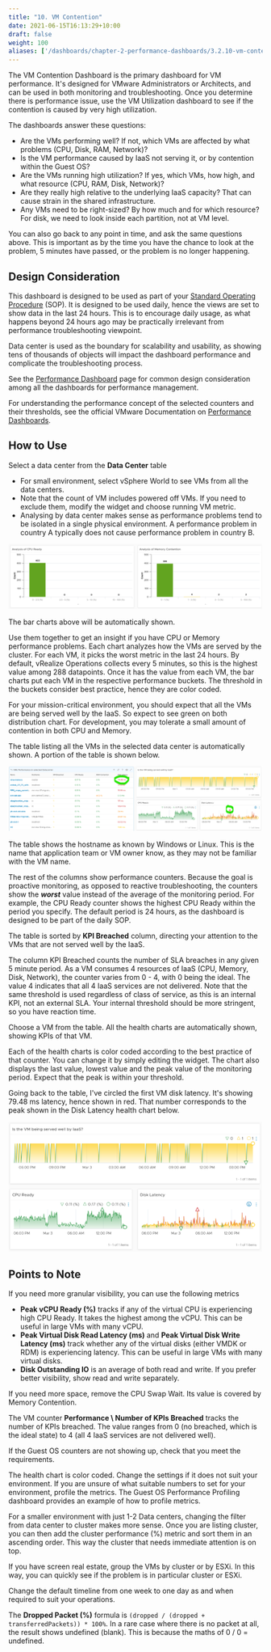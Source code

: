 ```yaml
---
title: "10. VM Contention"
date: 2021-06-15T16:13:29+10:00
draft: false
weight: 100
aliases: ['/dashboards/chapter-2-performance-dashboards/3.2.10-vm-contention']
---
```


The VM Contention Dashboard is the primary dashboard for VM performance. It's designed for VMware Administrators or Architects, and can be used in both monitoring and troubleshooting. Once you determine there is performance issue, use the VM Utilization dashboard to see if the contention is caused by very high utilization.

The dashboards answer these questions:

- Are the VMs performing well? If not, which VMs are affected by what problems (CPU, Disk, RAM, Network)?
- Is the VM performance caused by IaaS not serving it, or by contention within the Guest OS?
- Are the VMs running high utilization? If yes, which VMs, how high, and what resource (CPU, RAM, Disk, Network)?
- Are they really high relative to the underlying IaaS capacity? That can cause strain in the shared infrastructure.
- Any VMs need to be right-sized? By how much and for which resource? For disk, we need to look inside each partition, not at VM level.

You can also go back to any point in time, and ask the same questions above. This is important as by the time you have the chance to look at the problem, 5 minutes have passed, or the problem is no longer happening.

## Design Consideration

This dashboard is designed to be used as part of your [Standard Operating Procedure](https://en.wikipedia.org/wiki/Standard_operating_procedure) (SOP). It is designed to be used daily, hence the views are set to show data in the last 24 hours. This is to encourage daily usage, as what happens beyond 24 hours ago may be practically irrelevant from performance troubleshooting viewpoint.

Data center is used as the boundary for scalability and usability, as showing tens of thousands of objects will impact the dashboard performance and complicate the troubleshooting process.

See the [Performance Dashboard](/dashboards/chapter-2-performance-dashboards/) page for common design consideration among all the dashboards for performance management.

For understanding the performance concept of the selected counters and their thresholds, see the official VMware Documentation on [Performance Dashboards](https://docs.vmware.com/en/vRealize-Operations-Manager/8.4/com.vmware.vcom.core.doc/GUID-0EF0D56B-D1C3-45B1-BF6C-CE7ADC3EC811.html#GUID-0EF0D56B-D1C3-45B1-BF6C-CE7ADC3EC811).

## How to Use

Select a data center from the **Data Center** table

- For small environment, select vSphere World to see VMs from all the data centers.
- Note that the count of VM includes powered off VMs. If you need to exclude them, modify the widget and choose running VM metric.
- Analysing by data center makes sense as performance problems tend to be isolated in a single physical environment. A performance problem in country A typically does not cause performance problem in country B.

![VM contention at the DC level](3.2.10-fig-1.png)

The bar charts above will be automatically shown.

Use them together to get an insight if you have CPU or Memory performance problems. Each chart analyzes how the VMs are served by the cluster. For each VM, it picks the worst metric in the last 24 hours. By default, vRealize Operations collects every 5 minutes, so this is the highest value among 288 datapoints. Once it has the value from each VM, the bar charts put each VM in the respective performance buckets. The threshold in the buckets consider best practice, hence they are color coded.

For your mission-critical environment, you should expect that all the VMs are being served well by the IaaS. So expect to see green on both distribution chart. For development, you may tolerate a small amount of contention in both CPU and Memory.

The table listing all the VMs in the selected data center is automatically shown. A portion of the table is shown below.

![VM table list in the DC](3.2.10-fig-2.png)

The table shows the hostname as known by Windows or Linux. This is the name that application team or VM owner know, as they may not be familiar with the VM name.

The rest of the columns show performance counters. Because the goal is proactive monitoring, as opposed to reactive troubleshooting, the counters show the ***worst*** value instead of the average of the monitoring period. For example, the CPU Ready counter shows the highest CPU Ready within the period you specify. The default period is 24 hours, as the dashboard is designed to be part of the daily SOP.

The table is sorted by **KPI Breached** column, directing your attention to the VMs that are not served well by the IaaS.

The column KPI Breached counts the number of SLA breaches in any given 5 minute period. As a VM consumes 4 resources of IaaS (CPU, Memory, Disk, Network), the counter varies from 0 - 4, with 0 being the ideal. The value 4 indicates that all 4 IaaS services are not delivered. Note that the same threshold is used regardless of class of service, as this is an internal KPI, not an external SLA. Your internal threshold should be more stringent, so you have reaction time.

Choose a VM from the table. All the health charts are automatically shown, showing KPIs of that VM.

Each of the health charts is color coded according to the best practice of that counter. You can change it by simply editing the widget. The chart also displays the last value, lowest value and the peak value of the monitoring period. Expect that the peak is within your threshold.

Going back to the table, I've circled the first VM disk latency. It's showing 79.48 ms latency, hence shown in red. That number corresponds to the peak shown in the Disk Latency health chart below.

![Served well overview](3.2.10-fig-3.png)

## Points to Note

If you need more granular visibility, you can use the following metrics

- **Peak vCPU Ready (%)** tracks if any of the virtual CPU is experiencing high CPU Ready. It takes the highest among the vCPU. This can be useful in large VMs with many vCPU.
- **Peak Virtual Disk Read Latency (ms)** and **Peak Virtual Disk Write Latency (ms)** track whether any of the virtual disks (either VMDK or RDM) is experiencing latency. This can be useful in large VMs with many virtual disks.
- **Disk Outstanding IO** is an average of both read and write. If you prefer better visibility, show read and write separately.

If you need more space, remove the CPU Swap Wait. Its value is covered by Memory Contention.

The VM counter **Performance \ Number of KPIs Breached** tracks the number of KPIs breached. The value ranges from 0 (no breached, which is the ideal state) to 4 (all 4 IaaS services are not delivered well).

If the Guest OS counters are not showing up, check that you meet the requirements.

The health chart is color coded. Change the settings if it does not suit your environment. If you are unsure of what suitable numbers to set for your environment, profile the metrics. The Guest OS Performance Profiling dashboard provides an example of how to profile metrics.

For a smaller environment with just 1-2 Data centers, changing the filter from data center to cluster makes more sense. Once you are listing cluster, you can then add the cluster performance (%) metric and sort them in an ascending order. This way the cluster that needs immediate attention is on top.

If you have screen real estate, group the VMs by cluster or by ESXi. In this way, you can quickly see if the problem is in particular cluster or ESXi.

Change the default timeline from one week to one day as and when required to suit your operations.

The **Dropped Packet (%)** formula is `(dropped / (dropped + transferredPackets)) * 100%`. In a rare case where there is no packet at all, the result shows undefined (blank). This is because the maths of 0 / 0 = undefined.
